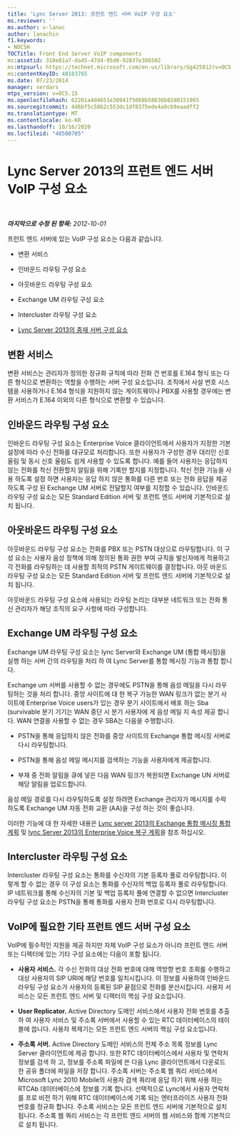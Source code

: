 ```yaml
---
title: 'Lync Server 2013: 프런트 엔드 서버 VoIP 구성 요소'
ms.reviewer: ''
ms.author: v-lanac
author: lanachin
f1.keywords:
- NOCSH
TOCTitle: Front End Server VoIP components
ms:assetid: 310e81a7-da45-47d4-95d0-92837e386502
ms:mtpsurl: https://technet.microsoft.com/en-us/library/Gg425812(v=OCS.15)
ms:contentKeyID: 48183765
ms.date: 07/23/2014
manager: serdars
mtps_version: v=OCS.15
ms.openlocfilehash: 62261a4d4651e38941f5068b58636b82d0151965
ms.sourcegitcommit: 4d6bf5c58b2c553dc1df8375ede4a9cb9eaadff2
ms.translationtype: MT
ms.contentlocale: ko-KR
ms.lasthandoff: 10/16/2020
ms.locfileid: "48500705"
---
```

# <a name="front-end-server-voip-components-for-lync-server-2013"></a>Lync Server 2013의 프런트 엔드 서버 VoIP 구성 요소

<div data-xmlns="http://www.w3.org/1999/xhtml">

<div class="topic" data-xmlns="http://www.w3.org/1999/xhtml" data-msxsl="urn:schemas-microsoft-com:xslt" data-cs="https://msdn.microsoft.com/">

<div data-asp="https://msdn2.microsoft.com/asp">



</div>

<div id="mainSection">

<div id="mainBody">

<span> </span>

_**마지막으로 수정 된 항목:** 2012-10-01_

프런트 엔드 서버에 있는 VoIP 구성 요소는 다음과 같습니다.

  - 변환 서비스

  - 인바운드 라우팅 구성 요소

  - 아웃바운드 라우팅 구성 요소

  - Exchange UM 라우팅 구성 요소

  - Intercluster 라우팅 구성 요소

  - [Lync Server 2013의 중재 서버 구성 요소](lync-server-2013-mediation-server-component.md)

<div>

## <a name="translation-service"></a>변환 서비스

변환 서비스는 관리자가 정의한 정규화 규칙에 따라 전화 건 번호를 E.164 형식 또는 다른 형식으로 변환하는 역할을 수행하는 서버 구성 요소입니다. 조직에서 사설 번호 시스템을 사용하거나 E.164 형식을 지원하지 않는 게이트웨이나 PBX를 사용할 경우에는 변환 서비스가 E.164 이외의 다른 형식으로 변환할 수 있습니다.

</div>

<div>

## <a name="inbound-routing-component"></a>인바운드 라우팅 구성 요소

인바운드 라우팅 구성 요소는 Enterprise Voice 클라이언트에서 사용자가 지정한 기본 설정에 따라 수신 전화를 대규모로 처리합니다. 또한 사용자가 구성한 경우 대리인 신호 울림 및 동시 신호 울림도 쉽게 사용할 수 있도록 합니다. 예를 들어 사용자는 응답하지 않는 전화를 착신 전환할지 알림을 위해 기록만 할지를 지정합니다. 착신 전환 기능을 사용 하도록 설정 하면 사용자는 응답 하지 않은 통화를 다른 번호 또는 전화 응답을 제공 하도록 구성 된 Exchange UM 서버로 전달할지 여부를 지정할 수 있습니다. 인바운드 라우팅 구성 요소는 모든 Standard Edition 서버 및 프런트 엔드 서버에 기본적으로 설치 됩니다.

</div>

<div>

## <a name="outbound-routing-component"></a>아웃바운드 라우팅 구성 요소

아웃바운드 라우팅 구성 요소는 전화를 PBX 또는 PSTN 대상으로 라우팅합니다. 이 구성 요소는 사용자 음성 정책에 의해 정의된 통화 권한 부여 규칙을 발신자에게 적용하고 각 전화를 라우팅하는 데 사용할 최적의 PSTN 게이트웨이를 결정합니다. 아웃 바운드 라우팅 구성 요소는 모든 Standard Edition 서버 및 프런트 엔드 서버에 기본적으로 설치 됩니다.

아웃바운드 라우팅 구성 요소에 사용되는 라우팅 논리는 대부분 네트워크 또는 전화 통신 관리자가 해당 조직의 요구 사항에 따라 구성합니다.

</div>

<div>

## <a name="exchange-um-routing-component"></a>Exchange UM 라우팅 구성 요소

Exchange UM 라우팅 구성 요소는 lync Server와 Exchange UM (통합 메시징)을 실행 하는 서버 간의 라우팅을 처리 하 여 Lync Server를 통합 메시징 기능과 통합 합니다.

Exchange um 서버를 사용할 수 없는 경우에도 PSTN을 통해 음성 메일을 다시 라우팅하는 것을 처리 합니다. 중앙 사이트에 대 한 복구 가능한 WAN 링크가 없는 분기 사이트에 Enterprise Voice users가 있는 경우 분기 사이트에서 배포 하는 Sba (survivable 분기 기기는 WAN 중단 시 분기 사용자에 게 음성 메일 지 속성 제공 합니다. WAN 연결을 사용할 수 없는 경우 SBA는 다음을 수행합니다.

  - PSTN을 통해 응답하지 않은 전화를 중앙 사이트의 Exchange 통합 메시징 서버로 다시 라우팅합니다.

  - PSTN을 통해 음성 메일 메시지를 검색하는 기능을 사용자에게 제공합니다.

  - 부재 중 전화 알림을 큐에 넣은 다음 WAN 링크가 복원되면 Exchange UN 서버로 해당 알림을 업로드합니다.

음성 메일 경로를 다시 라우팅하도록 설정 하려면 Exchange 관리자가 메시지를 수락 하도록 Exchange UM 자동 전화 교환 (AA)을 구성 하는 것이 좋습니다.

이러한 기능에 대 한 자세한 내용은 [Lync server 2013의 Exchange 통합 메시징 통합 계획](lync-server-2013-planning-for-exchange-unified-messaging-integration.md) 및 [lync Server 2013의 Enterprise Voice 복구 계획](lync-server-2013-planning-for-enterprise-voice-resiliency.md)을 참조 하십시오.

</div>

<div>

## <a name="intercluster-routing-component"></a>Intercluster 라우팅 구성 요소

Intercluster 라우팅 구성 요소는 통화를 수신자의 기본 등록자 풀로 라우팅합니다. 이렇게 할 수 없는 경우 이 구성 요소는 통화를 수신자의 백업 등록자 풀로 라우팅합니다. IP 네트워크를 통해 수신자의 기본 및 백업 등록자 풀에 연결할 수 없으면 Intercluster 라우팅 구성 요소는 PSTN을 통해 통화를 사용자 전화 번호로 다시 라우팅합니다.

</div>

<div>

## <a name="other-front-end-server-components-required-for-voip"></a>VoIP에 필요한 기타 프런트 엔드 서버 구성 요소

VoIP에 필수적인 지원을 제공 하지만 자체 VoIP 구성 요소가 아니라 프런트 엔드 서버 또는 디렉터에 있는 기타 구성 요소에는 다음이 포함 됩니다.

  - **사용자 서비스.** 각 수신 전화의 대상 전화 번호에 대해 역방향 번호 조회를 수행하고 대상 사용자의 SIP URI에 해당 번호를 일치시킵니다. 이 정보를 사용하여 인바운드 라우팅 구성 요소가 사용자의 등록된 SIP 끝점으로 전화를 분산시킵니다. 사용자 서비스는 모든 프런트 엔드 서버 및 디렉터의 핵심 구성 요소입니다.

  - **User Replicator.** Active Directory 도메인 서비스에서 사용자 전화 번호를 추출 하 여 사용자 서비스 및 주소록 서버에서 사용할 수 있는 RTC 데이터베이스의 테이블에 씁니다. 사용자 복제기는 모든 프런트 엔드 서버의 핵심 구성 요소입니다.

  - **주소록 서버.** Active Directory 도메인 서비스의 전체 주소 목록 정보를 Lync Server 클라이언트에 제공 합니다. 또한 RTC 데이터베이스에서 사용자 및 연락처 정보를 검색 하 고, 정보를 주소록 파일에 쓴 다음 Lync 클라이언트에서 다운로드 한 공유 폴더에 파일을 저장 합니다. 주소록 서버는 주소록 웹 쿼리 서비스에서 Microsoft Lync 2010 Mobile의 사용자 검색 쿼리에 응답 하기 위해 사용 하는 RTCAb 데이터베이스에 정보를 기록 합니다. 선택적으로 Lync에서 사용자 연락처를 프로 비전 하기 위해 RTC 데이터베이스에 기록 되는 엔터프라이즈 사용자 전화 번호를 정규화 합니다. 주소록 서비스는 모든 프런트 엔드 서버에 기본적으로 설치 됩니다. 주소록 웹 쿼리 서비스는 각 프런트 엔드 서버의 웹 서비스와 함께 기본적으로 설치 됩니다.

</div>

</div>

<span> </span>

</div>

</div>

</div>


